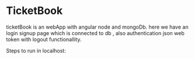 # TicketBook
ticketBook is an webApp with angular node and mongoDb.
here we have an login signup page which is connected to db , also authentication json web token with logout functionallity.


Steps to run in localhost:
